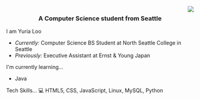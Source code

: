 <img align="right" src="https://visitor-badge.laobi.icu/badge?page_id=yuria-loo.yuria.loo" />

<h3 align="center">A Computer Science student from Seattle</h3>

I am Yuria Loo
- <i>Currently:</i> Computer Science BS Student at North Seattle College in Seattle
- <i>Previously:</i> Executive Assistant at Ernst & Young Japan


I'm currently learning...
-  Java


Tech Skills...
💻 HTML5, CSS, JavaScript, Linux, MySQL, Python
<!--
**yuria-loo/yuria-loo** is a ✨ _special_ ✨ repository because its `README.md` (this file) appears on your GitHub profile.
-->
